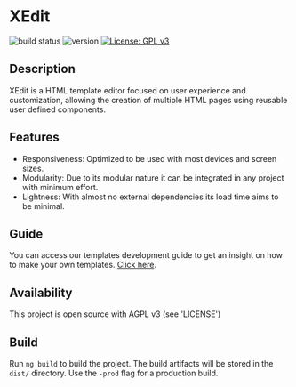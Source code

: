 # XEdit

![build status](https://camo.githubusercontent.com/6043d1d66a8f75e4b68d290bd3d57fad635d1ffe/68747470733a2f2f696d672e736869656c64732e696f2f636972636c6563692f70726f6a6563742f6769746875622f6261646765732f736869656c64732f6d61737465722e737667) ![version](https://img.shields.io/badge/version-1.1.0-brightgreen.svg) [![License: GPL v3](https://img.shields.io/badge/License-GPL%20v3-blue.svg)](https://www.gnu.org/licenses/gpl-3.0)

## Description

XEdit is a HTML template editor focused on user experience and customization, allowing the creation of multiple HTML pages using reusable user defined components.

## Features

- Responsiveness: Optimized to be used with most devices and screen sizes.
- Modularity: Due to its modular nature it can be integrated in any project with minimum effort.
- Lightness: With almost no external dependencies its load time aims to be minimal.

## Guide

You can access our templates development guide to get an insight on how to make your own templates. [Click here](./docs/Templates.md).

## Availability

This project is open source with AGPL v3 (see 'LICENSE')

## Build

Run `ng build` to build the project. The build artifacts will be stored in the `dist/` directory. Use the `-prod` flag for a production build.
